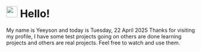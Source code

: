  <h1>
    <img src="https://emojis.slackmojis.com/emojis/images/1643510097/45343/hi.gif?1643510097" width="30"/> 
    Hello!
 </h1>
 <p>
    My name is Yeeyson and today is Tuesday, 22 April 2025
    Thanks for visiting my profile, I have some test projects going on others are done learning projects and others are real projects.
    Feel free to watch and use them.
 </p>